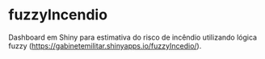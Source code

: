 # fuzzyIncendio
Dashboard em Shiny para estimativa do risco de incêndio utilizando lógica fuzzy (https://gabinetemilitar.shinyapps.io/fuzzyIncedio/). 
